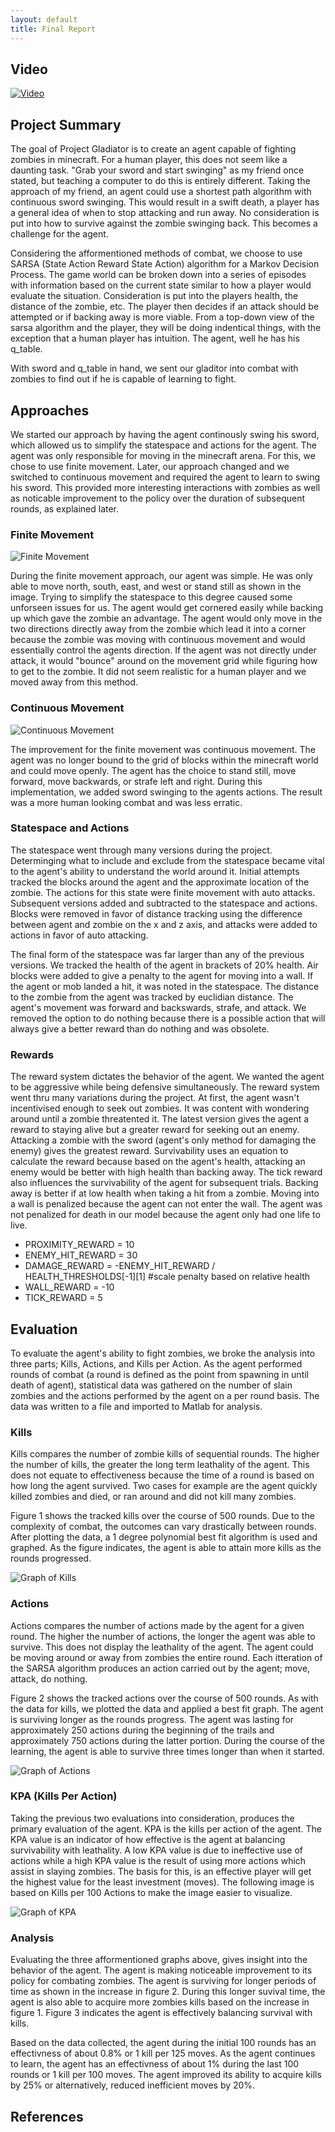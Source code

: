 ```yaml
---
layout: default
title: Final Report
---
```


## Video
<!--- Video: Use a level two header to at the very top, and embed the video of your project. In order to embed
the video, find your YouTube video ID, and insert the following in final.md after the header:
[![IMAGE ALT TEXT HERE](https://img.youtube.com/vi/YOUTUBE_VIDEO_ID_HERE/0.jpg)]
(https://www.youtube.com/watch?v=YOUTUBE_VIDEO_ID_HERE)
As in the status report, the video should contain a brief problem description (using images, screenshots,
or screen captures), an example capture of how a simple baseline performs, and an example capture of
a run that is your best. You are free to include more details, such as summary of how you did it, some of
the failure cases, but it is not needed. The video should be a maximum of three minutes (less is fine), of
reasonably high quality, i.e. a minimum resolution of 1200 × 720 (i.e. 720p), and speech, if any, should be
comprehensible. --->

<!--- placeholder until I upload final video --->
[![Video](https://img.youtube.com/vi/XQKkRI_ZEMI/0.jpg)](https://www.youtube.com/watch?v=XQKkRI_ZEMI)

## Project Summary
<!--- Project Summary: Use another level-two header to start a Project Summary section. Write a few paragraphs
summarizing the goals of the project (yes, yet again, but updated/improved version from the status). In
particular, make sure that the problem is clearly defined here, and feel free to use an image or so to set up
the task. Part of the evaluation will be on how well you are able to motivate the challenges of the problem,
i.e. why is it not trivial, and why you need AI/ML algorithms to solve it. --->

The goal of Project Gladiator is to create an agent capable of fighting zombies in minecraft. For a human player, this does not seem like a daunting task. "Grab your sword and start swinging" as my friend once stated, but teaching a computer to do this is entirely different. Taking the approach of my friend, an agent could use a shortest path algorithm with continuous sword swinging. This would result in a swift death, a player has a general idea of when to stop attacking and run away. No consideration is put into how to survive against the zombie swinging back. This becomes a challenge for the agent.

Considering the afformentioned methods of combat, we choose to use SARSA (State Action Reward State Action) algorithm for a Markov Decision Process. The game world can be broken down into a series of episodes with information based on the current state similar to how a player would evaluate the situation. Consideration is put into the players health, the distance of the zombie, etc. The player then decides if an attack should be attempted or if backing away is more viable. From a top-down view of the sarsa algorithm and the player, they will be doing indentical things, with the exception that a human player has intuition. The agent, well he has his q_table.

With sword and q_table in hand, we sent our gladitor into combat with zombies to find out if he is capable of learning to fight.

## Approaches
<!--- Approaches: Use another level-two header called Approaches, In this section, describe both the baselines
and your proposed approach(es). Describe precisely what the advantages and disadvantages of each are,
for example, why one might be more accurate, need less data, take more time, overfit, and so on. Include
enough technical information to be able to (mostly) reproduce your project, in particular, use pseudocode
and equations as much as possible. --->

We started our approach by having the agent continously swing his sword, which allowed us to simplify the statespace and actions for the agent. The agent was only responsible for moving in the minecraft arena. For this, we chose to use finite movement. Later, our approach changed and we switched to continuous movement and required the agent to learn to swing his sword. This provided more interesting interactions with zombies as well as noticable improvement to the policy over the duration of subsequent rounds, as explained later.

### Finite Movement
![Finite Movement](directional_movement.jpg) 

During the finite movement approach, our agent was simple. He was only able to move north, south, east, and west or stand still as shown in the image. Trying to simplify the statespace to this degree caused some unforseen issues for us. The agent would get cornered easily while backing up which gave the zombie an advantage. The agent would only move in the two directions directly away from the zombie which lead it into a corner because the zombie was moving with continuous movement and would essentially control the agents direction. If the agent was not directly under attack, it would "bounce" around on the movement grid while figuring how to get to the zombie. It did not seem realistic for a human player and we moved away from this method.

### Continuous Movement
![Continuous Movement](strafe_movement.jpg)

The improvement for the finite movement was continuous movement. The agent was no longer bound to the grid of blocks within the minecraft world and could move openly. The agent has the choice to stand still, move forward, move backwards, or strafe left and right. During this implementation, we added sword swinging to the agents actions. The result was a more human looking combat and was less erratic. 

### Statespace and Actions
The statespace went through many versions during the project. Determinging what to include and exclude from the statespace became vital to the agent's ability to understand the world around it. Initial attempts tracked the blocks around the agent and the approximate location of the zombie. The actions for this state were finite movement with auto attacks. Subsequent versions added and subtracted to the statespace and actions. Blocks were removed in favor of distance tracking using the difference between agent and zombie on the x and z axis, and attacks were added to actions in favor of auto attacking. 

The final form of the statespace was far larger than any of the previous versions. We tracked the health of the agent in brackets of 20% health. Air blocks were added to give a penalty to the agent for moving into a wall. If the agent or mob landed a hit, it was noted in the statespace. The distance to the zombie from the agent was tracked by euclidian distance. The agent's movement was forward and backswards, strafe, and attack. We removed the option to do nothing because there is a possible action that will always give a better reward than do nothing and was obsolete.

### Rewards
The reward system dictates the behavior of the agent. We wanted the agent to be aggressive while being defensive simultaneously. The reward system went thru many variations during the project. At first, the agent wasn't incentivised enough to seek out zombies. It was content with wondering around until a zombie threatented it. The latest version gives the agent a reward to staying alive but a greater reward for seeking out an enemy. Attacking a zombie with the sword (agent's only method for damaging the enemy) gives the greatest reward. Survivability uses an equation to calculate the reward because based on the agent's health, attacking an enemy would be better with high health than backing away. The tick reward also influences the survivability of the agent for subsequent trials. Backing away is better if at low health when taking a hit from a zombie. Moving into a wall is penalized because the agent can not enter the wall. The agent was not penalized for death in our model because the agent only had one life to live.

* PROXIMITY_REWARD = 10
* ENEMY_HIT_REWARD = 30
* DAMAGE_REWARD = -ENEMY_HIT_REWARD / HEALTH_THRESHOLDS[-1][1] #scale penalty based on relative health
* WALL_REWARD = -10
* TICK_REWARD = 5

## Evaluation
<!--- Evaluation: An important aspect of your project, as I’ve mentioned several times now, is evaluating your
project. Be clear and precise about describing the evaluation setup, for both quantitative and qualitative
results. Present the results to convince the reader that you have solved the problem, to whatever extent you
claim you have. Use plots, charts, tables, screenshots, figures, etc. as needed. I expect you will need at least
a few paragraphs to describe each type of evaluation that you perform. --->

To evaluate the agent's ability to fight zombies, we broke the analysis into three parts; Kills, Actions, and Kills per Action. As the agent performed rounds of combat (a round is defined as the point from spawning in until death of agent), statistical data was gathered on the number of slain zombies and the actions performed by the agent on a per round basis. The data was written to a file and imported to Matlab for analysis.

### Kills
Kills compares the number of zombie kills of sequential rounds. The higher the number of kills, the greater the long term leathality of the agent. This does not equate to effectiveness because the time of a round is based on how long the agent survived. Two cases for example are the agent quickly killed zombies and died, or ran around and did not kill many zombies. 

Figure 1 shows the tracked kills over the course of 500 rounds. Due to the complexity of combat, the outcomes can vary drastically between rounds. After plotting the data, a 1 degree polynomial best fit algorithm is used and graphed. As the figure indicates, the agent is able to attain more kills as the rounds progressed.

![Graph of Kills](kills.jpg)

### Actions
Actions compares the number of actions made by the agent for a given round. The higher the number of actions, the longer the agent was able to survive. This does not display the leathality of the agent. The agent could be moving around or away from zombies the entire round. Each itteration of the SARSA algorithm produces an action carried out by the agent; move, attack, do nothing.

Figure 2 shows the tracked actions over the course of 500 rounds. As with the data for kills, we plotted the data and applied a best fit graph. The agent is surviving longer as the rounds progress. The agent was lasting for approximately 250 actions during the beginning of the trails and approximately 750 actions during the latter portion. During the course of the learning, the agent is able to survive three times longer than when it started.

![Graph of Actions](actions.jpg)

### KPA (Kills Per Action)
Taking the previous two evaluations into consideration, produces the primary evaluation of the agent. KPA is the kills per action of the agent. The KPA value is an indicator of how effective is the agent at balancing survivability with leathality. A low KPA value is due to ineffective use of actions while a high KPA value is the result of using more actions which assist in slaying zombies. The basis for this, is an effective player will get the highest value for the least investment (moves). The following image is based on Kills per 100 Actions to make the image easier to visualize. 

![Graph of KPA](kpa.jpg)

### Analysis
Evaluating the three afformentioned graphs above, gives insight into the behavior of the agent. The agent is making noticeable improvement to its policy for combating zombies. The agent is surviving for longer periods of time as shown in the increase in figure 2. During this longer suvival time, the agent is also able to acquire more zombies kills based on the increase in figure 1. Figure 3 indicates the agent is effectively balancing survival with kills.

Based on the data collected, the agent during the initial 100 rounds has an effectivness of about 0.8% or 1 kill per 125 moves. As the agent continues to learn, the agent has an effectivness of about 1% during the last 100 rounds or 1 kill per 100 moves. The agent improved its ability to acquire kills by 25% or alternatively, reduced inefficient moves by 20%.

## References
<!--- References: Make a list of work you’re citing in your description above (starting with a level-two header).
This should include any papers you think are relevant, third-party source code you used, sources for any of
the images that you didn’t create, and any other websites/links you found useful. --->
